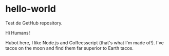 # hello-world
Test de GetHub repository.

Hi Humans!

Hubot here, I like Node.js and Coffeesscript (that's what I'm made of!).
I've tacos on the moon and find them far superior to Earth tacos.

